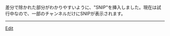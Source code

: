 ---
---
差分で除かれた部分がわかりやすいように、"SNIP"を挿入しました。現在は試行中なので、一部のチャンネルだけにSNIPが表示されます。


----
[Edit](https://github.com/vitroid/vitroid.github.io/edit/master/MD/NewsClip_2004-6-29.md)
